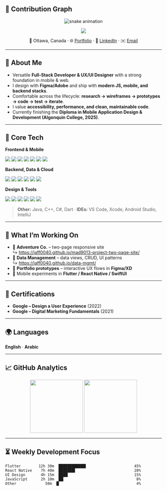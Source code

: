 ## 🐍 Contribution Graph
<p align="center">
  <picture>
    <source media="(prefers-color-scheme: dark)" srcset="https://raw.githubusercontent.com/jaff0400/jaff0400/output/github-contribution-grid-snake-dark.svg" />
    <img alt="snake animation" src="https://raw.githubusercontent.com/jaff0400/jaff0400/output/github-contribution-grid-snake.svg" />
  </picture>
</p>



<!-- Typing Intro -->
<p align="center">
  <img src="https://readme-typing-svg.herokuapp.com?size=24&color=00BFFF&center=true&vCenter=true&width=700&lines=Hi+👋,+I'm+Sayed+Jaffar;Full-Stack+Developer+%26+UI%2FUX+Designer;Web+%26+Mobile+Apps;Always+building,+always+learning+🚀" />
</p>

<!-- Location & Links -->
<p align="center">
  📍 Ottawa, Canada ·
  🌐 <a href="https://www.sayedj.com" target="_blank">Portfolio</a> ·
  💼 <a href="https://www.linkedin.com/in/sayed-jaffar" target="_blank">LinkedIn</a> ·
  ✉️ <a href="mailto:Uxuidesigner10@gmail.com">Email</a>
</p>

---

## 🚀 About Me
- Versatile **Full-Stack Developer & UX/UI Designer** with a strong foundation in mobile & web.
- I design with **Figma/Adobe** and ship with **modern JS, mobile, and backend stacks**.
- Comfortable across the lifecycle: **research → wireframes → prototypes → code → test → iterate**.
- I value **accessibility, performance, and clean, maintainable code**.
- Currently finishing the **Diploma in Mobile Application Design & Development (Algonquin College, 2025)**.

---

## 🧰 Core Tech
**Frontend & Mobile**
<p>
  <img src="https://img.icons8.com/color/36/html-5--v1.png"/>
  <img src="https://img.icons8.com/color/36/css3.png"/>
  <img src="https://img.icons8.com/color/36/javascript--v1.png"/>
  <img src="https://img.icons8.com/color/36/react-native.png"/>
  <img src="https://img.icons8.com/color/36/flutter.png"/>
  <img src="https://img.icons8.com/color/36/swift.png"/>
  <img src="https://img.icons8.com/color/36/kotlin.png"/>
</p>

**Backend, Data & Cloud**
<p>
  <img src="https://img.icons8.com/color/36/nodejs.png"/>
  <img src="https://img.icons8.com/color/36/python.png"/>
  <img src="https://img.icons8.com/color/36/mysql-logo.png"/>
  <img src="https://img.icons8.com/color/36/mongodb.png"/>
  <img src="https://img.icons8.com/color/36/amazon-web-services.png"/>
  <img src="https://img.icons8.com/ios-glyphs/36/github.png"/>
</p>

**Design & Tools**
<p>
  <img src="https://img.icons8.com/color/36/figma--v1.png"/>
  <img src="https://img.icons8.com/color/36/adobe-illustrator--v1.png"/>
  <img src="https://img.icons8.com/color/36/adobe-photoshop--v1.png"/>
  <img src="https://img.icons8.com/color/36/adobe-xd.png"/>
  <img src="https://img.icons8.com/color/36/visual-studio-code-2019.png"/>
  <img src="https://img.icons8.com/ios-glyphs/36/git.png"/>
</p>

> **Other:** Java, C++, C#, Dart · **IDEs:** VS Code, Xcode, Android Studio, IntelliJ

---

## 🧪 What I’m Working On
- 🔭 **Adventure Co.** – two-page responsive site  
  ↪︎ https://jaff0040.github.io/mad9013-project-two-page-site/
- 👯 **Data Management** – data views, CRUD, UI patterns  
  ↪︎ https://jaff0040.github.io/data-mgmt/
- 🎨 **Portfolio prototypes** – interactive UX flows in **Figma/XD**
- 📱 Mobile experiments in **Flutter / React Native / SwiftUI**

---

## 🏅 Certifications
- **Google – Design a User Experience** (2022)  
- **Google – Digital Marketing Fundamentals** (2021)

---

## 🌍 Languages
**English** · **Arabic**

---

## 📈 GitHub Analytics
<p align="center">
  <img src="https://github-readme-stats.vercel.app/api?username=jaff0400&show_icons=true&theme=tokyonight" height="170" />
  <img src="https://github-readme-stats.vercel.app/api/top-langs/?username=jaff0400&layout=compact&theme=tokyonight" height="170" />
</p>

---

## ⏳ Weekly Development Focus
<!-- Replace with your own WakaTime if you use it; otherwise keep as sample -->
```text
Flutter        12h 30m  ████████████▎                     45%
React Native    7h 40m  ███████▍                          28%
UI Design       4h 15m  ████▏                             15%
JavaScript      2h 10m  ██▏                                8%
Other             50m  █▏                                  4%
